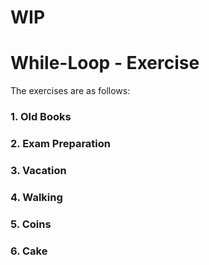 # WIP

# While-Loop - Exercise

The exercises are as follows:

### 1. Old Books
> 

### 2. Exam Preparation
> 

### 3. Vacation
> 

### 4. Walking
> 

### 5. Coins
> 

### 6. Cake
> 
